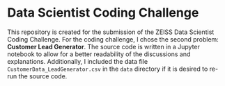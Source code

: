 # Data Scientist Coding Challenge
This repository is created for the submission of the ZEISS Data Scientist Coding Challenge.
For the coding challenge, I chose the second problem: <b>Customer Lead Generator</b>.
The source code is written in a Jupyter notebook to allow for a better readability of the discussions and explanations.
Additionally, I included the data file `CustomerData_LeadGenerator.csv` in the `data` directory if it is desired to re-run the source code.
